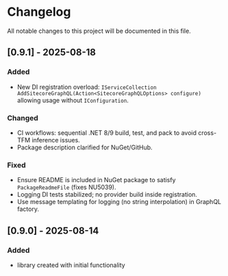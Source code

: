 # Changelog

All notable changes to this project will be documented in this file.

## [0.9.1] - 2025-08-18
### Added
- New DI registration overload: `IServiceCollection AddSitecoreGraphQL(Action<SitecoreGraphQLOptions> configure)` allowing usage without `IConfiguration`.

### Changed
- CI workflows: sequential .NET 8/9 build, test, and pack to avoid cross-TFM inference issues.
- Package description clarified for NuGet/GitHub.

### Fixed
- Ensure README is included in NuGet package to satisfy `PackageReadmeFile` (fixes NU5039).
- Logging DI tests stabilized; no provider build inside registration.
- Use message templating for logging (no string interpolation) in GraphQL factory.

## [0.9.0] - 2025-08-14
### Added
- library created with initial functionality

